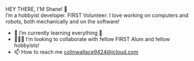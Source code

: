 HEY THERE, I'M Shane! 👋
<br>
    I’m a hobbyist developer. FIRST Volunteer: I love working on computers and
    robots, both mechanically and on the software!
- 🧩 I’m currently learning everything 🤣
- 🧑‍🤝‍🧑 I’m looking to collaborate with fellow FIRST Alum and fellow hobbyists!
- 📫 How to reach me colinwallace9424@icloud.com


<!---
cw9424/cw9424 is a ✨ special ✨ repository because its `README.md` (this file) appears on your GitHub profile.
You can click the Preview link to take a look at your changes.
--->
